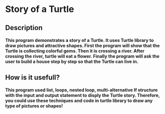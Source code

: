 # Story of a Turtle

## Description
#### This program demonstrates a story of a Turtle. It uses Turtle library to draw pictures and attractive shapes. First the program will show that the Turtle is collecting colorful gems. Then it is crossing a river. After crossing the river, turtle will eat a flower. Finally the program will ask the user to build a house step by step so that the Turtle can live in.
## How is it usefull?
#### This program used list, loops, nested loop, multi-alternative If structure with the input and output statement to disply the Turtle story. Therefore, you could use these techniques and code in turtle library to draw any type of pictures or shapes!
